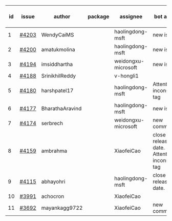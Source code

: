 | id | issue | author | package | assignee | bot advice | created date of issue | target release date | date from target |
| ------ | ------ | ------ | ------ | ------ | ------ | ------ | ------ | :-----: |
| 1 | [#4203](https://github.com/Azure/sdk-release-request/issues/4203) | WendyCaiMS |  | haolingdong-msft | new issue. | 05-25 | 06-23 |  |
| 2 | [#4200](https://github.com/Azure/sdk-release-request/issues/4200) | amatukmolina |  | haolingdong-msft | new issue. | 05-25 | 06-23 |  |
| 3 | [#4194](https://github.com/Azure/sdk-release-request/issues/4194) | imsiddhartha |  | weidongxu-microsoft | new issue. | 05-25 | 06-23 |  |
| 4 | [#4188](https://github.com/Azure/sdk-release-request/issues/4188) | SrinikhilReddy |  | v-hongli1 |  | 05-23 |  | 0 |
| 5 | [#4180](https://github.com/Azure/sdk-release-request/issues/4180) | harshpatel17 |  | haolingdong-msft | Attention to inconsistent tag | 05-18 | 06-23 |  |
| 6 | [#4177](https://github.com/Azure/sdk-release-request/issues/4177) | BharathaAravind |  | haolingdong-msft | new issue. | 05-18 | 06-23 |  |
| 7 | [#4174](https://github.com/Azure/sdk-release-request/issues/4174) | serbrech |  | weidongxu-microsoft | new comment. | 05-18 | 06-23 |  |
| 8 | [#4159](https://github.com/Azure/sdk-release-request/issues/4159) | ambrahma |  | XiaofeiCao | close to release date.  Attention to inconsistent tag | 05-11 | 05-26 | 0 |
| 9 | [#4115](https://github.com/Azure/sdk-release-request/issues/4115) | abhayohri |  | haolingdong-msft | close to release date.  | 05-01 | 05-26 | 0 |
| 10 | [#3991](https://github.com/Azure/sdk-release-request/issues/3991) | achocron |  | XiaofeiCao |  | 03-24 | 04-28 |  |
| 11 | [#3692](https://github.com/Azure/sdk-release-request/issues/3692) | mayankagg9722 |  | XiaofeiCao | new comment. | 01-24 | 02-24 |  |
